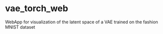 # vae_torch_web
WebApp for visualization of the latent space of a VAE trained on the fashion MNIST dataset
